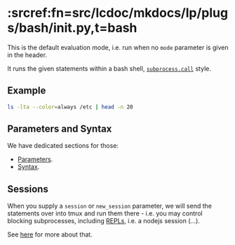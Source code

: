 # :srcref:fn=src/lcdoc/mkdocs/lp/plugs/bash/__init__.py,t=bash

This is the default evaluation mode, i.e. run when no `mode` parameter is given in the header.

It runs the given statements within a bash shell, [`subprocess.call`](https://docs.python.org/3/library/subprocess.html) style.

## Example

```bash lp:bash addsrc
ls -lta --color=always /etc | head -n 20
```

## Parameters and Syntax

We have dedicated sections for those:

- [Parameters](../parameters.md).
- [Syntax](../syntax.md).


## Sessions

When you supply a `session` or `new_session` parameter, we will send the statements over into tmux
and run them there - i.e. you may control blocking subprocesses, including [REPLs](https://en.wikipedia.org/wiki/Read%E2%80%93eval%E2%80%93print_loop), i.e. a nodejs
session (...).

See [here](./sessions.md) for more about that.


